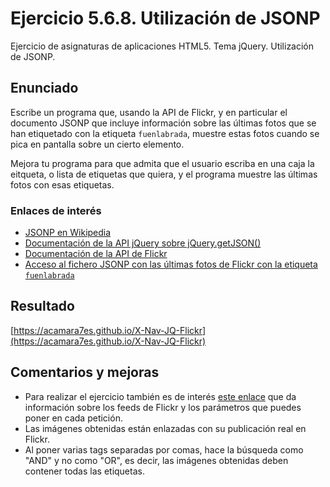 # Ejercicio 5.6.8. Utilización de JSONP
Ejercicio de asignaturas de aplicaciones HTML5. Tema jQuery. Utilización de JSONP.

## Enunciado
Escribe un programa que, usando la API de Flickr, y en particular el documento JSONP que incluye información sobre las últimas fotos que se han etiquetado con la etiqueta `fuenlabrada`, muestre estas fotos cuando se pica en pantalla sobre un cierto elemento.

Mejora tu programa para que admita que el usuario escriba en una caja la eitqueta, o lista de etiquetas que quiera, y el programa muestre las últimas fotos con esas etiquetas.

### Enlaces de interés
- [JSONP en Wikipedia](http://en.wikipedia.org/wiki/JSONP)
- [Documentación de la API jQuery sobre jQuery.getJSON()](http://api.jquery.com/jQuery.getJSON/)
- [Documentación de la API de Flickr](http://www.flickr.com/services/api/)
- [Acceso al fichero JSONP con las últimas fotos de Flickr con la etiqueta `fuenlabrada`](http://api.flickr.com/services/feeds/photos_public.gne?tags=fuenlabrada&tagmode=any&format=json&jsoncallback=?)

## Resultado
[https://acamara7es.github.io/X-Nav-JQ-Flickr](https://acamara7es.github.io/X-Nav-JQ-Flickr)

## Comentarios y mejoras
- Para realizar el ejercicio también es de interés [este enlace](https://www.flickr.com/services/feeds/) que da información sobre los feeds de Flickr y los parámetros que puedes poner en cada petición.
- Las imágenes obtenidas están enlazadas con su publicación real en Flickr.
- Al poner varias tags separadas por comas, hace la búsqueda como "AND" y no como "OR", es decir, las imágenes obtenidas deben contener todas las etiquetas.
